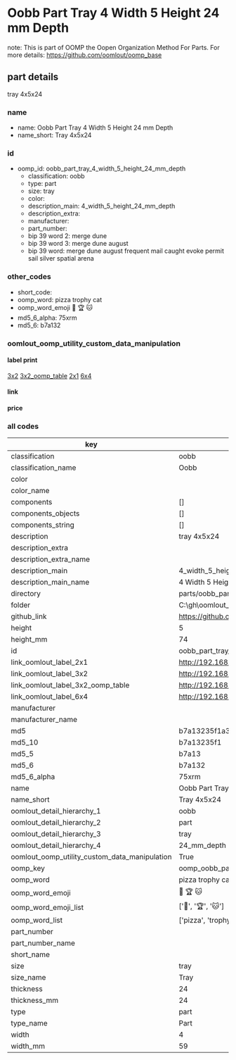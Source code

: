 # Oobb Part Tray 4 Width 5 Height 24 mm Depth  

note: This is part of OOMP the Oopen Organization Method For Parts. For more details: https://github.com/oomlout/oomp_base

##  part details
  



tray 4x5x24



### name
* name: Oobb Part Tray 4 Width 5 Height 24 mm Depth
* name_short: Tray 4x5x24 
### id
* oomp_id: oobb_part_tray_4_width_5_height_24_mm_depth
  * classification: oobb
  * type: part
  * size: tray
  * color: 
  * description_main: 4_width_5_height_24_mm_depth
  * description_extra: 
  * manufacturer: 
  * part_number: 
  * bip 39 word 2: merge dune
  * bip 39 word 3: merge dune august
  * bip 39 word: merge dune august frequent mail caught evoke permit sail silver spatial arena

### other_codes
* short_code: 
* oomp_word: pizza trophy cat
* oomp_word_emoji :pizza: :trophy: :cat:
* md5_6_alpha: 75xrm
* md5_6: b7a132






### oomlout_oomp_utility_custom_data_manipulation
#### label print
[3x2](http://192.168.1.245:1112/?label=oomp%2075xrm)
[3x2_oomp_table](http://192.168.1.108:1112/?label=oomp%2075xrm)
[2x1](http://192.168.1.242:1112/?label=oomp%2075xrm)
[6x4](http://192.168.1.55:1112/?label=oomp%2075xrm)    

#### link

                              

#### price







### all codes 
| key | value |  
| --- | --- |  
| classification | oobb |  
| classification_name | Oobb |  
| color |  |  
| color_name |  |  
| components | [] |  
| components_objects | [] |  
| components_string | [] |  
| description | tray 4x5x24 |  
| description_extra |  |  
| description_extra_name |  |  
| description_main | 4_width_5_height_24_mm_depth |  
| description_main_name | 4 Width 5 Height 24 mm Depth |  
| directory | parts/oobb_part_tray_4_width_5_height_24_mm_depth |  
| folder | C:\gh\oomlout_oobb_version_4_generated_parts\parts\oobb_part_tray_4_width_5_height_24_mm_depth |  
| github_link | https://github.com/oomlout/oomlout_oomp_part_src/tree/main/parts/oobb_part_tray_4_width_5_height_24_mm_depth |  
| height | 5 |  
| height_mm | 74 |  
| id | oobb_part_tray_4_width_5_height_24_mm_depth |  
| link_oomlout_label_2x1 | http://192.168.1.242:1112/?label=oomp%2075xrm |  
| link_oomlout_label_3x2 | http://192.168.1.245:1112/?label=oomp%2075xrm |  
| link_oomlout_label_3x2_oomp_table | http://192.168.1.108:1112/?label=oomp%2075xrm |  
| link_oomlout_label_6x4 | http://192.168.1.55:1112/?label=oomp%2075xrm |  
| manufacturer |  |  
| manufacturer_name |  |  
| md5 | b7a13235f1a329c091c315ca1e51045b |  
| md5_10 | b7a13235f1 |  
| md5_5 | b7a13 |  
| md5_6 | b7a132 |  
| md5_6_alpha | 75xrm |  
| name | Oobb Part Tray 4 Width 5 Height 24 mm Depth |  
| name_short | Tray 4x5x24  |  
| oomlout_detail_hierarchy_1 | oobb |  
| oomlout_detail_hierarchy_2 | part |  
| oomlout_detail_hierarchy_3 | tray |  
| oomlout_detail_hierarchy_4 | 24_mm_depth |  
| oomlout_oomp_utility_custom_data_manipulation | True |  
| oomp_key | oomp_oobb_part_tray_4_width_5_height_24_mm_depth |  
| oomp_word | pizza trophy cat |  
| oomp_word_emoji | :pizza: :trophy: :cat: |  
| oomp_word_emoji_list | [':pizza:', ':trophy:', ':cat:'] |  
| oomp_word_list | ['pizza', 'trophy', 'cat'] |  
| part_number |  |  
| part_number_name |  |  
| short_name |  |  
| size | tray |  
| size_name | Tray |  
| thickness | 24 |  
| thickness_mm | 24 |  
| type | part |  
| type_name | Part |  
| width | 4 |  
| width_mm | 59 |  
